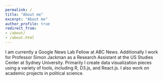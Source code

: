 ```yaml
---
permalink: /
title: "About me"
excerpt: "About me"
author_profile: true
redirect_from:
- /about/
- /about.html
---
```



I am currently a Google News Lab Fellow at ABC News. Additionally I work for Professor Simon Jackman as a Research Assistant at the US Studies Center at Sydney University. Primarily I create data visualization pieces using a variety of tools, including R, D3.js, and React.js. I also work on academic projects in political science. 

